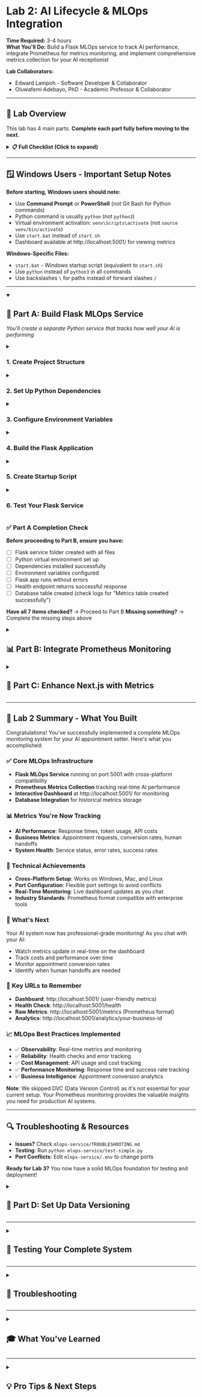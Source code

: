 # Lab 2: AI Lifecycle & MLOps Integration

**Time Required:** 3-4 hours  
**What You'll Do:** Build a Flask MLOps service to track AI performance, integrate Prometheus for metrics monitoring, and implement comprehensive metrics collection for your AI receptionist

**Lab Collaborators:**

- Edward Lampoh - Software Developer & Collaborator
- Oluwafemi Adebayo, PhD - Academic Professor & Collaborator

---

## 🎯 Lab Overview

This lab has 4 main parts. **Complete each part fully before moving to the next.**

<details>
<summary><strong>📋 Full Checklist (Click to expand)</strong></summary>

### **Part A: Build Flask MLOps Service**

- [ ] Create Flask application structure
- [ ] Set up database schema for metrics
- [ ] Implement health check endpoint
- [ ] Create metrics tracking endpoint
- [ ] Add analytics dashboard endpoint

### **Part B: Integrate Prometheus Monitoring**

- [ ] Install and configure Prometheus client
- [ ] Set up metrics collection
- [ ] Log conversation metrics
- [ ] Log AI performance metrics
- [ ] Log business metrics

**💡 What is Prometheus?**
Prometheus is an industry-standard monitoring system that tracks:

- How fast your AI responds (real-time metrics)
- How much each conversation costs
- Which conversations lead to appointments
- Performance trends over time
- System health and reliability

### **Part C: Enhance Next.js with Metrics**

- [ ] Create metrics tracking utilities
- [ ] Modify chat API for performance timing
- [ ] Calculate token usage and costs
- [ ] Implement non-blocking metrics sending
- [ ] Add error tracking

### **Part D: Set Up Data Versioning** *(Skipped - Not Essential)*

- [ ] *Install and initialize DVC (optional for advanced users)
- [ ] *Create document processing pipeline (not needed for current setup)
- [ ] *Set up metrics tracking (already covered by Prometheus)
- [ ] *Test complete integration (covered in Parts A-C)

</details>

---

## 🪟 Windows Users - Important Setup Notes

**Before starting, Windows users should note:**

- Use **Command Prompt** or **PowerShell** (not Git Bash for Python commands)
- Python command is usually `python` (not `python3`)
- Virtual environment activation: `venv\Scripts\activate` (not `source venv/bin/activate`)
- Use `start.bat` instead of `start.sh`
- Dashboard available at http://localhost:5001/ for viewing metrics

**Windows-Specific Files:**

- `start.bat` - Windows startup script (equivalent to `start.sh`)
- Use `python` instead of `python3` in all commands
- Use backslashes `\` for paths instead of forward slashes `/`

---

<details open>
<summary><h2>🔧 Part A: Build Flask MLOps Service</h2></summary>

_You'll create a separate Python service that tracks how well your AI is performing_

<details>
<summary><h3>1. Create Project Structure</h3></summary>

**Create the MLOps service folder:**

**Windows:**

```cmd
# In your project root directory
mkdir mlops-service
cd mlops-service
```

**Mac/Linux:**

```bash
# In your project root directory
mkdir mlops-service
cd mlops-service
```

**Create the basic file structure:**

**Windows:**

```cmd
# Create these files (we'll fill them in step by step)
echo. > app.py
echo. > requirements.txt
echo. > .env
echo. > start.bat
```

**Mac/Linux:**

```bash
# Create these files (we'll fill them in step by step)
touch app.py
touch requirements.txt
touch .env
touch start.sh
```

**Your folder should now look like:**

```
mlops-service/
├── app.py          # Main Flask application
├── requirements.txt # Python dependencies
├── .env            # Environment variables
└── start.sh        # Startup script
```

</details>

<details>
<summary><h3>2. Set Up Python Dependencies</h3></summary>

**Create `requirements.txt`:**

```txt
# Flask MLOps Service Dependencies
# Core Flask dependencies
Flask==3.0.0
Flask-CORS==4.0.0

# Prometheus for metrics monitoring
prometheus-client==0.19.0

# Database connectivity
psycopg2-binary==2.9.9

# Additional utilities
python-dotenv==1.0.0
requests==2.31.0
```

**Create Python virtual environment:**

**Windows:**

```cmd
# Create virtual environment
python -m venv venv

# Activate it
venv\Scripts\activate

# Install dependencies
pip install -r requirements.txt
```

**Mac/Linux:**

```bash
# Create virtual environment
python3 -m venv venv

# Activate it
source venv/bin/activate

# Install dependencies
pip install -r requirements.txt
```

**✅ Success Check:** Run `pip list` - you should see Flask, prometheus-client, and other packages installed.

</details>

<details>
<summary><h3>3. Configure Environment Variables</h3></summary>

**Create `.env` file:**

```env
# Database Configuration (same as your Next.js app)
DATABASE_URL=your_neon_database_url_here

# Flask Configuration
FLASK_ENV=development
FLASK_DEBUG=True

# Service Configuration
ENVIRONMENT=development
SERVICE_PORT=5000
```

**Important:** Copy your `DATABASE_URL` from your main `.env` file - it should be the same Neon database!

</details>

<details>
<summary><h3>4. Build the Flask Application</h3></summary>

**Create `app.py` - Start with imports and setup:**

```python
"""
Flask MLOps Service for AI Appointment Setter
This service tracks AI performance metrics and stores them for analysis
"""

from flask import Flask, request, jsonify
from flask_cors import CORS
from prometheus_client import Counter, Histogram, Gauge, generate_latest, CONTENT_TYPE_LATEST
import os
import json
import time
from datetime import datetime
import logging
import psycopg2
from psycopg2.extras import RealDictCursor

# Configure logging so we can see what's happening
logging.basicConfig(level=logging.INFO)
logger = logging.getLogger(__name__)

# Initialize Flask app
app = Flask(__name__)
CORS(app)  # Allow requests from Next.js app

# Database connection
DATABASE_URL = os.getenv('DATABASE_URL')
```

**Add database connection function:**

```python
def get_db_connection():
    """Connect to our Neon PostgreSQL database"""
    try:
        conn = psycopg2.connect(DATABASE_URL)
        return conn
    except Exception as e:
        logger.error(f"Database connection error: {e}")
        return None
```

**Add metrics table creation:**

```python
def create_metrics_table():
    """Create table to store AI performance metrics"""
    conn = get_db_connection()
    if not conn:
        return False

    try:
        with conn.cursor() as cursor:
            cursor.execute("""
                CREATE TABLE IF NOT EXISTS ai_metrics (
                    id SERIAL PRIMARY KEY,
                    business_id VARCHAR(255) NOT NULL,
                    conversation_id VARCHAR(255),
                    session_id VARCHAR(255),

                    -- How fast is our AI responding?
                    response_time_ms INTEGER,
                    success_rate DECIMAL(5,4),

                    -- How much is our AI costing us?
                    tokens_used INTEGER,
                    api_cost_usd DECIMAL(10,6),
                    model_name VARCHAR(100),

                    -- What are users asking about?
                    intent_detected VARCHAR(100),
                    appointment_requested BOOLEAN DEFAULT FALSE,
                    appointment_booked BOOLEAN DEFAULT FALSE,
                    human_handoff_requested BOOLEAN DEFAULT FALSE,

                    -- Message details
                    user_message_length INTEGER,
                    ai_response_length INTEGER,
                    response_type VARCHAR(50),

                    created_at TIMESTAMP DEFAULT CURRENT_TIMESTAMP
                )
            """)
            conn.commit()
            logger.info("Metrics table created successfully")
            return True
    except Exception as e:
        logger.error(f"Error creating metrics table: {e}")
        return False
    finally:
        conn.close()

# Create the table when the app starts
create_metrics_table()
```

**Add your first endpoint - health check:**

```python
@app.route('/health', methods=['GET'])
def health_check():
    """Check if our service is running properly"""
    return jsonify({
        'status': 'healthy',
        'service': 'mlops-service',
        'timestamp': datetime.utcnow().isoformat(),
        'monitoring': 'prometheus'
    })
```

**Add the main metrics tracking endpoint:**

```python
@app.route('/track', methods=['POST'])
def track_metrics():
    """Receive metrics from the Next.js chat application"""
    try:
        # Get the metrics data sent from Next.js
        metrics_data = request.get_json()

        if not metrics_data:
            return jsonify({'error': 'No metrics data provided'}), 400

        # Make sure we have the essential data
        required_fields = ['business_id', 'response_time_ms', 'tokens_used']
        for field in required_fields:
            if field not in metrics_data:
                return jsonify({'error': f'Missing required field: {field}'}), 400

        # Store metrics in database
        success = store_metrics_in_db(metrics_data)

        if success:
            logger.info(f"Successfully tracked metrics for business {metrics_data.get('business_id')}")
            return jsonify({
                'status': 'success',
                'message': 'Metrics tracked successfully',
                'timestamp': datetime.utcnow().isoformat()
            })
        else:
            return jsonify({'error': 'Failed to store metrics'}), 500

    except Exception as e:
        logger.error(f"Error tracking metrics: {e}")
        return jsonify({'error': 'Internal server error'}), 500
```

**Add the database storage function:**

```python
def store_metrics_in_db(metrics_data):
    """Save metrics to our database for later analysis"""
    conn = get_db_connection()
    if not conn:
        return False

    try:
        with conn.cursor() as cursor:
            cursor.execute("""
                INSERT INTO ai_metrics (
                    business_id, conversation_id, session_id,
                    response_time_ms, success_rate,
                    tokens_used, api_cost_usd, model_name,
                    intent_detected, appointment_requested, appointment_booked, human_handoff_requested,
                    user_message_length, ai_response_length, response_type
                ) VALUES (
                    %s, %s, %s, %s, %s, %s, %s, %s, %s, %s, %s, %s, %s, %s, %s
                )
            """, (
                metrics_data.get('business_id'),
                metrics_data.get('conversation_id'),
                metrics_data.get('session_id'),
                metrics_data.get('response_time_ms'),
                metrics_data.get('success_rate', 1.0),
                metrics_data.get('tokens_used'),
                metrics_data.get('api_cost_usd'),
                metrics_data.get('model_name', 'gemini-1.5-flash'),
                metrics_data.get('intent_detected'),
                metrics_data.get('appointment_requested', False),
                metrics_data.get('appointment_booked', False),
                metrics_data.get('human_handoff_requested', False),
                metrics_data.get('user_message_length'),
                metrics_data.get('ai_response_length'),
                metrics_data.get('response_type')
            ))
            conn.commit()
            return True
    except Exception as e:
        logger.error(f"Error storing metrics: {e}")
        return False
    finally:
        conn.close()
```

**Add the Flask app runner:**

```python
if __name__ == '__main__':
    # Run the Flask app
    app.run(host='0.0.0.0', port=5000, debug=True)
```

</details>

<details>
<summary><h3>5. Create Startup Script</h3></summary>

**Create `start.sh`:**

```bash
#!/bin/bash

echo "🚀 Starting MLOps Service for AI Appointment Setter"
echo "=================================================="

# Check if Python is installed
if ! command -v python3 &> /dev/null; then
    echo "❌ Python 3 is not installed. Please install Python 3.8 or higher."
    exit 1
fi

# Create virtual environment if it doesn't exist
if [ ! -d "venv" ]; then
    echo "📦 Creating Python virtual environment..."
    python3 -m venv venv
fi

# Activate virtual environment
echo "🔧 Activating virtual environment..."
source venv/bin/activate

# Install dependencies
echo "📚 Installing Python dependencies..."
pip install -r requirements.txt

# Create metrics directory for Prometheus
mkdir -p metrics

echo "✅ Setup complete!"
echo "🌐 Service will be available at: http://localhost:5000"
echo "Starting Flask application..."

# Start Flask application
python app.py
```

**Make it executable:**

```bash
chmod +x start.sh
```

</details>

<details>
<summary><h3>6. Test Your Flask Service</h3></summary>

**Start the service:**

**Windows:**

```cmd
start.bat
```

**Mac/Linux:**

```bash
./start.sh
```

**Test the health endpoint:**

```bash
# In a new terminal
curl http://localhost:5000/health
```

**You should see:**

```json
{
  "status": "healthy",
  "service": "mlops-service",
  "timestamp": "2024-01-15T10:30:00.000000",
  "monitoring": "prometheus"
}
```

**✅ Success Check:** If you see the healthy response, your Flask service is working!

</details>

### ✅ Part A Completion Check

**Before proceeding to Part B, ensure you have:**

- [ ] Flask service folder created with all files
- [ ] Python virtual environment set up
- [ ] Dependencies installed successfully
- [ ] Environment variables configured
- [ ] Flask app runs without errors
- [ ] Health endpoint returns successful response
- [ ] Database table created (check logs for "Metrics table created successfully")

**Have all 7 items checked?** → Proceed to Part B
**Missing something?** → Complete the missing steps above

</details>

<details>
<summary><h2>📊 Part B: Integrate Prometheus Monitoring</h2></summary>

_Prometheus helps us track real-time metrics and see how our AI is performing over time_

<details>
<summary><h3>1. Set Up Prometheus Metrics</h3></summary>

**Add Prometheus setup to your `app.py` (after the imports):**

```python
# Prometheus Metrics Setup
from prometheus_client import Counter, Histogram, Gauge, generate_latest, CONTENT_TYPE_LATEST

# Define Prometheus metrics
ai_requests_total = Counter('ai_requests_total', 'Total AI requests', ['business_id', 'intent', 'response_type'])
ai_response_time_seconds = Histogram('ai_response_time_seconds', 'AI response time in seconds', ['business_id'])
ai_tokens_used_total = Counter('ai_tokens_used_total', 'Total tokens used', ['business_id', 'model'])
ai_api_cost_usd_total = Counter('ai_api_cost_usd_total', 'Total API cost in USD', ['business_id'])
appointments_requested_total = Counter('appointments_requested_total', 'Total appointment requests', ['business_id'])
human_handoffs_total = Counter('human_handoffs_total', 'Total human handoff requests', ['business_id'])

logger.info("Prometheus metrics initialized successfully")
```

</details>

<details>
<summary><h3>2. Create Prometheus Metrics Endpoint</h3></summary>

**Add this endpoint to your `app.py`:**

```python
@app.route('/metrics', methods=['GET'])
def prometheus_metrics():
    """Prometheus metrics endpoint - industry standard format"""
    try:
        return generate_latest(), 200, {'Content-Type': CONTENT_TYPE_LATEST}
    except Exception as e:
        logger.error(f"Error generating Prometheus metrics: {e}")
        return jsonify({'error': 'Failed to generate metrics'}), 500
```

</details>

<details>
<summary><h3>3. Create Prometheus Logging Function</h3></summary>

**Add this function to your `app.py`:**

```python
def update_prometheus_metrics(metrics_data):
    """Update Prometheus metrics with new data"""
    try:
        business_id = metrics_data.get('business_id', 'unknown')
        
        # Update request counter
        ai_requests_total.labels(
            business_id=business_id,
            intent=metrics_data.get('intent_detected', 'unknown'),
            response_type=metrics_data.get('response_type', 'unknown')
        ).inc()
        
        # Update response time histogram
        if 'response_time_ms' in metrics_data:
            response_time_seconds = metrics_data['response_time_ms'] / 1000.0
            ai_response_time_seconds.labels(business_id=business_id).observe(response_time_seconds)
        
        # Update token usage
        if 'tokens_used' in metrics_data:
            ai_tokens_used_total.labels(
                business_id=business_id,
                model=metrics_data.get('model_name', 'gemini-1.5-flash')
            ).inc(metrics_data['tokens_used'])
        
        # Update API cost
        if 'api_cost_usd' in metrics_data:
            ai_api_cost_usd_total.labels(business_id=business_id).inc(metrics_data['api_cost_usd'])
        
        # Update business metrics
        if metrics_data.get('appointment_requested', False):
            appointments_requested_total.labels(business_id=business_id).inc()
        
        if metrics_data.get('human_handoff_requested', False):
            human_handoffs_total.labels(business_id=business_id).inc()
        
        logger.info(f"Successfully updated Prometheus metrics for business {business_id}")
        return True
        
    except Exception as e:
        logger.error(f"Error updating Prometheus metrics: {e}")
        return False
```

</details>

<details>
<summary><h3>4. Update Your Tracking Endpoint</h3></summary>

**Modify the `track_metrics()` function to include Prometheus:**

```python
@app.route('/track', methods=['POST'])
def track_metrics():
    """Receive metrics from the Next.js chat application"""
    try:
        metrics_data = request.get_json()

        if not metrics_data:
            return jsonify({'error': 'No metrics data provided'}), 400

        # Validate required fields
        required_fields = ['business_id', 'response_time_ms', 'tokens_used']
        for field in required_fields:
            if field not in metrics_data:
                return jsonify({'error': f'Missing required field: {field}'}), 400

        # Update Prometheus metrics first
        prometheus_success = update_prometheus_metrics(metrics_data)

        # Store in database
        db_success = store_metrics_in_db(metrics_data)

        if db_success and prometheus_success:
            logger.info(f"Successfully tracked metrics for business {metrics_data.get('business_id')}")
            return jsonify({
                'status': 'success',
                'message': 'Metrics tracked successfully',
                'prometheus_updated': prometheus_success,
                'timestamp': datetime.utcnow().isoformat()
            })
        else:
            return jsonify({'error': 'Failed to store metrics'}), 500

    except Exception as e:
        logger.error(f"Error tracking metrics: {e}")
        return jsonify({'error': 'Internal server error'}), 500
```

</details>

<details>
<summary><h3>5. Test Prometheus Integration</h3></summary>

**Send test metrics to your service:**

```bash
curl -X POST http://localhost:5000/track \
  -H "Content-Type: application/json" \
  -d '{
    "business_id": "test-business",
    "response_time_ms": 1500,
    "tokens_used": 150,
    "api_cost_usd": 0.002,
    "intent_detected": "general",
    "appointment_requested": false,
    "user_message_length": 45,
    "ai_response_length": 120,
    "response_type": "text"
  }'
```

**Check Prometheus metrics:**

```bash
curl http://localhost:5000/metrics
```

**You should see metrics like:**
```
# HELP ai_requests_total Total AI requests
# TYPE ai_requests_total counter
ai_requests_total{business_id="test-business",intent="general",response_type="text"} 1.0

# HELP ai_response_time_seconds AI response time in seconds
# TYPE ai_response_time_seconds histogram
ai_response_time_seconds_bucket{business_id="test-business",le="0.005"} 0.0
ai_response_time_seconds_bucket{business_id="test-business",le="1.5"} 1.0
```

</details>

### ✅ Part B Completion Check

**Before proceeding to Part C, ensure you have:**

- [ ] Prometheus metrics initialized successfully
- [ ] Prometheus metrics endpoint working (/metrics)
- [ ] Dashboard accessible at http://localhost:5001/
- [ ] Prometheus logging function implemented
- [ ] Tracking endpoint updated to use Prometheus
- [ ] Test metrics appear in /metrics endpoint and dashboard
- [ ] Both database and Prometheus receive metrics

**Have all 7 items checked?** → Proceed to Part C
**Missing something?** → Complete the missing steps above

</details>

<details>
<summary><h2>🔗 Part C: Enhance Next.js with Metrics</h2></summary>

_Now we'll modify your Next.js app to send performance data to your Flask service_

<details>
<summary><h3>1. Create Metrics Tracking Utilities</h3></summary>

**Create `lib/mlops-tracking.ts`:**

```typescript
/**
 * MLOps Tracking Utilities
 * Functions to calculate and send AI performance metrics
 */

// Types for our metrics data
export interface MetricsData {
  business_id: string;
  conversation_id?: string;
  session_id: string;

  // Performance metrics
  response_time_ms: number;
  success_rate: number;

  // AI performance metrics
  tokens_used: number;
  api_cost_usd: number;
  model_name: string;

  // Business metrics
  intent_detected: string;
  appointment_requested: boolean;
  human_handoff_requested: boolean;

  // Message metrics
  user_message_length: number;
  ai_response_length: number;
  response_type: string;
}

/**
 * Send metrics to our Flask MLOps service
 * This runs in the background and won't slow down user responses
 */
export async function trackMetrics(metricsData: MetricsData): Promise<void> {
  try {
    // Get MLOps service URL from environment
    const mlopsServiceUrl =
      process.env.MLOPS_SERVICE_URL || "http://localhost:5000";

    // Send metrics to Flask service
    const response = await fetch(`${mlopsServiceUrl}/track`, {
      method: "POST",
      headers: {
        "Content-Type": "application/json",
      },
      body: JSON.stringify(metricsData),
      // Set timeout to prevent hanging
      signal: AbortSignal.timeout(5000), // 5 second timeout
    });

    if (!response.ok) {
      throw new Error(
        `MLOps service responded with status: ${response.status}`
      );
    }

    const result = await response.json();
    console.log("Metrics tracked successfully:", result.status);
  } catch (error) {
    // Log error but don't throw - we don't want metrics to break user experience
    console.error("Error tracking metrics:", error);
  }
}

/**
 * Calculate how many tokens our AI request used
 * This is an estimation based on text length
 */
export function calculateTokenUsage(
  systemPrompt: string,
  userMessage: string,
  aiResponse: string
) {
  // Rough estimation: 1 token ≈ 4 characters for English text
  const CHARS_PER_TOKEN = 4;

  const systemTokens = Math.ceil(systemPrompt.length / CHARS_PER_TOKEN);
  const userTokens = Math.ceil(userMessage.length / CHARS_PER_TOKEN);
  const responseTokens = Math.ceil(aiResponse.length / CHARS_PER_TOKEN);

  const totalTokens = systemTokens + userTokens + responseTokens;

  return {
    totalTokens,
    systemTokens,
    userTokens,
    responseTokens,
  };
}

/**
 * Estimate how much this AI request cost us
 * Based on Gemini API pricing
 */
export function estimateApiCost(totalTokens: number): number {
  // Gemini 1.5 Flash pricing: roughly $0.1875 per 1M tokens
  const COST_PER_MILLION_TOKENS = 0.1875;

  const costUsd = (totalTokens / 1_000_000) * COST_PER_MILLION_TOKENS;

  // Round to 6 decimal places
  return Math.round(costUsd * 1_000_000) / 1_000_000;
}
```

</details>

<details>
<summary><h3>2. Add MLOps Service URL to Environment</h3></summary>

**Add to your main `.env` file:**

```env
# Add this line to your existing .env file
MLOPS_SERVICE_URL=http://localhost:5001
```

</details>

<details>
<summary><h3>3. Modify Chat API for Metrics Collection</h3></summary>

**Update `app/api/chat/route.ts` - Add imports:**

```typescript
// Add these imports at the top
import {
  trackMetrics,
  calculateTokenUsage,
  estimateApiCost,
} from "@/lib/mlops-tracking";
```

**Add timing at the start of the POST function:**

```typescript
export async function POST(req: Request) {
  // Start timing for performance metrics
  const startTime = Date.now();

  try {
    const { messages, businessId, conversationId } = await req.json();
    // ... rest of your existing code
```

**Add metrics collection after AI response (before the return statement):**

```typescript
// After you get the AI response, add this before the return statement:

// Calculate performance metrics
const endTime = Date.now();
const responseTimeMs = endTime - startTime;

// Get the last user message for metrics
const lastUserMessage = messages[messages.length - 1];
const userMessageLength = lastUserMessage?.content?.length || 0;
const aiResponseLength = parsedResponse.message.length;

// Calculate token usage and costs
const tokenMetrics = calculateTokenUsage(
  businessContext,
  lastUserMessage?.content || "",
  parsedResponse.message
);
const apiCost = estimateApiCost(tokenMetrics.totalTokens);

// Collect metrics for MLOps tracking
const metricsData = {
  business_id: businessId,
  conversation_id: conversationId,
  session_id: sessionId,

  // Performance metrics
  response_time_ms: responseTimeMs,
  success_rate: 1.0, // Successful response

  // AI performance metrics
  tokens_used: tokenMetrics.totalTokens,
  api_cost_usd: apiCost,
  model_name: "gemini-1.5-flash",

  // Business metrics
  intent_detected: parsedResponse.intent,
  appointment_requested: parsedResponse.type === "appointment_booking",
  human_handoff_requested: parsedResponse.type === "human_handoff",

  // Message metrics
  user_message_length: userMessageLength,
  ai_response_length: aiResponseLength,
  response_type: parsedResponse.type,
};

// Send metrics to MLOps service (non-blocking)
trackMetrics(metricsData).catch((error) => {
  console.error("Failed to track metrics:", error);
  // Don't fail the request if metrics tracking fails
});

// ... your existing return statement
```

**Add error tracking in the catch block:**

```typescript
  } catch (error) {
    console.error('Error in chat API:', error);

    // Track failed requests for MLOps monitoring
    const endTime = Date.now();
    const responseTimeMs = endTime - startTime;

    const failureMetrics = {
      business_id: businessId || 'unknown',
      session_id: generateSessionId(req),
      response_time_ms: responseTimeMs,
      success_rate: 0.0, // Failed response
      tokens_used: 0,
      api_cost_usd: 0,
      intent_detected: 'error',
      appointment_requested: false,
      human_handoff_requested: true,
      user_message_length: 0,
      ai_response_length: 0,
      response_type: 'error'
    };

    // Track failure metrics (non-blocking)
    trackMetrics(failureMetrics).catch(metricsError => {
      console.error('Failed to track failure metrics:', metricsError);
    });

    return Response.json({ error: 'Error processing request' }, { status: 500 });
  }
```

</details>

<details>
<summary><h3>4. Test the Complete Integration</h3></summary>

**Make sure both services are running:**

1. Flask MLOps service on port 5001 (or your configured port)
2. Next.js app on port 3000

**Test the chat:**

1. Go to http://localhost:3000
2. Start a conversation with your AI
3. Ask a few questions
4. Try booking an appointment

**Check your metrics:**

1. Look at Flask service logs - you should see "Successfully tracked metrics"
2. Check Prometheus metrics at http://localhost:5001/metrics - you should see updated counters
3. Each chat message should increment the metrics

</details>

### ✅ Part C Completion Check

**Lab 2 Completion Check:**

- [ ] MLOps tracking utilities created
- [ ] Environment variable added for MLOps service URL  
- [ ] Chat API modified to collect timing metrics
- [ ] Token usage and cost calculation implemented
- [ ] Metrics sent to Flask service after each chat
- [ ] Error tracking implemented for failed requests
- [ ] Chat still works normally (metrics don't break user experience)
- [ ] Dashboard shows real-time metrics at http://localhost:5001/
- [ ] Raw Prometheus metrics available at http://localhost:5001/metrics

**Have all 9 items checked?** → Lab 2 Complete! 🎉
**Missing something?** → Complete the missing steps above

</details>

---

## 🎉 **Lab 2 Summary - What You Built**

Congratulations! You've successfully implemented a complete MLOps monitoring system for your AI appointment setter. Here's what you accomplished:

### **✅ Core MLOps Infrastructure**
- **Flask MLOps Service** running on port 5001 with cross-platform compatibility
- **Prometheus Metrics Collection** tracking real-time AI performance
- **Interactive Dashboard** at http://localhost:5001/ for monitoring
- **Database Integration** for historical metrics storage

### **📊 Metrics You're Now Tracking**
- **AI Performance**: Response times, token usage, API costs
- **Business Metrics**: Appointment requests, conversion rates, human handoffs
- **System Health**: Service status, error rates, success rates

### **🔧 Technical Achievements**
- **Cross-Platform Setup**: Works on Windows, Mac, and Linux
- **Port Configuration**: Flexible port settings to avoid conflicts
- **Real-Time Monitoring**: Live dashboard updates as you chat
- **Industry Standards**: Prometheus format compatible with enterprise tools

### **🚀 What's Next**
Your AI system now has professional-grade monitoring! As you chat with your AI:
- Watch metrics update in real-time on the dashboard
- Track costs and performance over time
- Monitor appointment conversion rates
- Identify when human handoffs are needed

### **🎯 Key URLs to Remember**
- **Dashboard**: http://localhost:5001/ (user-friendly metrics)
- **Health Check**: http://localhost:5001/health
- **Raw Metrics**: http://localhost:5001/metrics (Prometheus format)
- **Analytics**: http://localhost:5001/analytics/your-business-id

### **📈 MLOps Best Practices Implemented**
- ✅ **Observability**: Real-time metrics and monitoring
- ✅ **Reliability**: Health checks and error tracking  
- ✅ **Cost Management**: API usage and cost tracking
- ✅ **Performance Monitoring**: Response time and success rate tracking
- ✅ **Business Intelligence**: Appointment conversion analytics

**Note**: We skipped DVC (Data Version Control) as it's not essential for your current setup. Your Prometheus monitoring provides the valuable insights you need for production AI systems.

---

## 🔍 **Troubleshooting & Resources**

- **Issues?** Check `mlops-service/TROUBLESHOOTING.md`
- **Testing**: Run `python mlops-service/test-simple.py`
- **Port Conflicts**: Edit `mlops-service/.env` to change ports

**Ready for Lab 3?** You now have a solid MLOps foundation for testing and deployment!

<details>
<summary><h2>📁 Part D: Set Up Data Versioning</h2></summary>

_DVC helps us track changes to business documents and maintain reproducible AI workflows_

<details>
<summary><h3>1. Install DVC</h3></summary>

**Install DVC:**

```bash
# In your main project directory (not mlops-service)
pip install dvc
```

**Verify installation:**

```bash
dvc --version
```

</details>

<details>
<summary><h3>2. Initialize DVC</h3></summary>

**Initialize DVC in your project:**

```bash
# In your main project directory
dvc init
```

**Create directory structure for data:**

```bash
mkdir -p data/raw/business_documents
mkdir -p data/processed
mkdir -p metrics
```

</details>

<details>
<summary><h3>3. Create DVC Pipeline Configuration</h3></summary>

**Create `dvc.yaml`:**

```yaml
# DVC Pipeline Configuration
# This defines how we process business documents

stages:
  # Stage 1: Process business documents
  process_documents:
    cmd: python scripts/process_documents.py
    deps:
      - data/raw/business_documents/
    outs:
      - data/processed/document_embeddings.json
    metrics:
      - metrics/document_processing.json

  # Stage 2: Update AI knowledge base
  update_knowledge_base:
    cmd: python scripts/update_knowledge_base.py
    deps:
      - data/processed/document_embeddings.json
    outs:
      - data/knowledge_base/current_kb.json
    metrics:
      - metrics/knowledge_base_update.json
```

**Create `params.yaml`:**

```yaml
# Parameters for document processing
process_documents:
  max_file_size_mb: 10
  supported_formats:
    - "pdf"
    - "docx"
    - "txt"
    - "md"
  min_text_length: 50

update_knowledge_base:
  similarity_threshold: 0.85
  max_documents_per_topic: 10
```

</details>

<details>
<summary><h3>4. Add Sample Business Document</h3></summary>

**Create a sample document:**

```bash
# Create sample business document
cat > data/raw/business_documents/sample_business_info.txt << 'EOF'
Sample Business Information

Business Name: TechConsult Pro
Industry: Technology Consulting

Services:
- Software Development Consulting ($150/hour)
- Digital Transformation Projects
- Cloud Migration Services
- Technical Training Workshops

Pricing:
- Initial Consultation: Free (30 minutes)
- Hourly Consulting: $150/hour
- Project-based work: Custom quotes based on scope

Contact Information:
- Phone: (555) 123-4567
- Email: info@techconsultpro.com
- Address: 123 Tech Street, Innovation City

Business Hours:
- Monday-Friday: 9:00 AM - 6:00 PM
- Saturday: 10:00 AM - 2:00 PM
- Sunday: Closed

Appointment Booking:
- Online booking available through our website
- Same-day appointments available for urgent issues
- Please provide 24-hour notice for cancellations
- No-show fee: $50 (waived for first-time clients)
EOF
```

**Track the documents with DVC:**

```bash
dvc add data/raw/business_documents
```

</details>

<details>
<summary><h3>5. Create Initial Metrics</h3></summary>

**Create initial metrics file:**

```bash
cat > metrics/document_processing.json << 'EOF'
{
  "total_documents": 1,
  "processed_successfully": 1,
  "processing_time_seconds": 0.5,
  "average_document_length": 1250
}
EOF
```

**Commit DVC configuration to Git:**

```bash
git add .dvc .dvcignore dvc.yaml params.yaml data/raw/business_documents.dvc metrics/
git commit -m "Initialize DVC for document versioning"
```

</details>

<details>
<summary><h3>6. Test Complete Integration</h3></summary>

**Create a simple test script `test-integration.js`:**

```javascript
// Simple test to verify everything works together
const fetch = require("node-fetch");

async function testIntegration() {
  console.log("🧪 Testing Lab 2 Integration...");

  // Test Flask health
  try {
    const response = await fetch("http://localhost:5000/health");
    const data = await response.json();
    console.log("✅ Flask service healthy:", data.status);
  } catch (error) {
    console.log("❌ Flask service not responding");
    return;
  }

  // Test metrics tracking
  try {
    const testMetrics = {
      business_id: "test-business",
      session_id: "test-session",
      response_time_ms: 1200,
      success_rate: 1.0,
      tokens_used: 100,
      api_cost_usd: 0.001,
      intent_detected: "general",
      appointment_requested: false,
      human_handoff_requested: false,
      user_message_length: 30,
      ai_response_length: 80,
      response_type: "text",
    };

    const response = await fetch("http://localhost:5000/track", {
      method: "POST",
      headers: { "Content-Type": "application/json" },
      body: JSON.stringify(testMetrics),
    });

    const result = await response.json();
    console.log("✅ Metrics tracking works:", result.status);
    console.log("🎯 Check dashboard at http://localhost:5001/");
  } catch (error) {
    console.log("❌ Metrics tracking failed:", error.message);
  }
}

testIntegration();
```

**Run the test:**

```bash
node test-integration.js
```

</details>

### ✅ Part D Completion Check

**Before completing Lab 2, ensure you have:**

- [ ] DVC installed and initialized
- [ ] Directory structure created for data tracking
- [ ] DVC pipeline configuration created
- [ ] Sample business document added and tracked
- [ ] Initial metrics files created
- [ ] DVC configuration committed to Git
- [ ] Integration test passes
- [ ] All services running together successfully

**Have all 8 items checked?** → Lab 2 Complete! 🎉
**Missing something?** → Complete the missing steps above

</details>

---

<details>
<summary><h2>🧪 Testing Your Complete System</h2></summary>

**Final Integration Test:**

1. **Start all services:**

   ```bash
   # Terminal 1: Flask MLOps service
   cd mlops-service && ./start.sh

   # Terminal 2: View Dashboard
   # Open http://localhost:5001/ in your browser

   # Terminal 3: Next.js app
   npm run dev
   ```

2. **Test the complete flow:**

   - Chat with your AI at http://localhost:3000
   - Check Flask logs for "Successfully tracked metrics"
   - View experiment runs at http://localhost:5001
   - Verify metrics are being stored

3. **Check your database:**
   ```sql
   SELECT COUNT(*) FROM ai_metrics;
   SELECT business_id, AVG(response_time_ms) FROM ai_metrics GROUP BY business_id;
   ```

</details>

---

<details>
<summary><h2>🐛 Troubleshooting</h2></summary>

**Flask service won't start:**

- Check if port 5000 is available: `lsof -i :5000`
- Verify DATABASE_URL is correct in `.env`
- Make sure virtual environment is activated

**Metrics not appearing in dashboard:**

- Check Flask service logs for errors
- Verify dashboard is accessible at http://localhost:5001/
- Test with curl command to send metrics directly
- Check raw Prometheus metrics at http://localhost:5001/metrics

**Next.js can't connect to Flask:**

- Verify MLOPS_SERVICE_URL in main `.env` file
- Check browser console for CORS errors
- Ensure Flask service is running

**Database connection errors:**

- Verify DATABASE_URL format and credentials
- Check network connectivity to Neon database
- Test connection with psql or database client

</details>

---

<details>
<summary><h2>🎓 What You've Learned</h2></summary>

**MLOps Fundamentals:**

- ✅ Built a microservice for AI performance tracking
- ✅ Implemented real-time monitoring with Prometheus
- ✅ Created comprehensive metrics collection
- ✅ Set up data versioning with DVC

**Production AI Skills:**

- ✅ Non-blocking metrics collection
- ✅ Performance monitoring and cost tracking
- ✅ Business intelligence from AI interactions
- ✅ Error handling and failure tracking

**System Architecture:**

- ✅ Microservices communication
- ✅ Database design for analytics
- ✅ RESTful API development
- ✅ Environment configuration management

**Ready for Lab 3?** You'll build comprehensive test suites for your AI components and MLOps infrastructure!

</details>

---

<details>
<summary><h2>💡 Pro Tips & Next Steps</h2></summary>

**Optimization Ideas:**

- Add caching to reduce database queries
- Implement batch metrics processing
- Create custom Prometheus dashboards with Grafana
- Add alerting for performance degradation

**Business Intelligence:**

- Track peak usage hours
- Analyze most common user intents
- Monitor appointment conversion rates
- Calculate ROI of AI implementation

**Advanced Features:**

- A/B testing different AI prompts
- Sentiment analysis of user messages
- Predictive analytics for appointment booking
- Cost optimization recommendations

</details>
